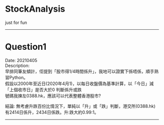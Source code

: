 # StockAnalysis
just for fun

-----------------------------------------------------------------

# Question1  
Date: 20210405  
Description:  
早排同筆友傾計，佢提到「股市得1/4時間係升」，我地可以證實下係唔係，順手熟習Python。  
假設以2000年至近日(2020年4月1)，以每日收盤價為基準計算，以「今日」減「上個收市日」是否大於0 判斷係升或跌  
號碼我揀左0388.hk，應該可以代表整體香港股市?  

結論: 無考慮升跌百份比情況下，單純以「升」或「跌」判斷，港交所(0388.hk)有2414日係升，2434日係跌。升:跌大約0.99:1。  

-----------------------------------------------------------------
